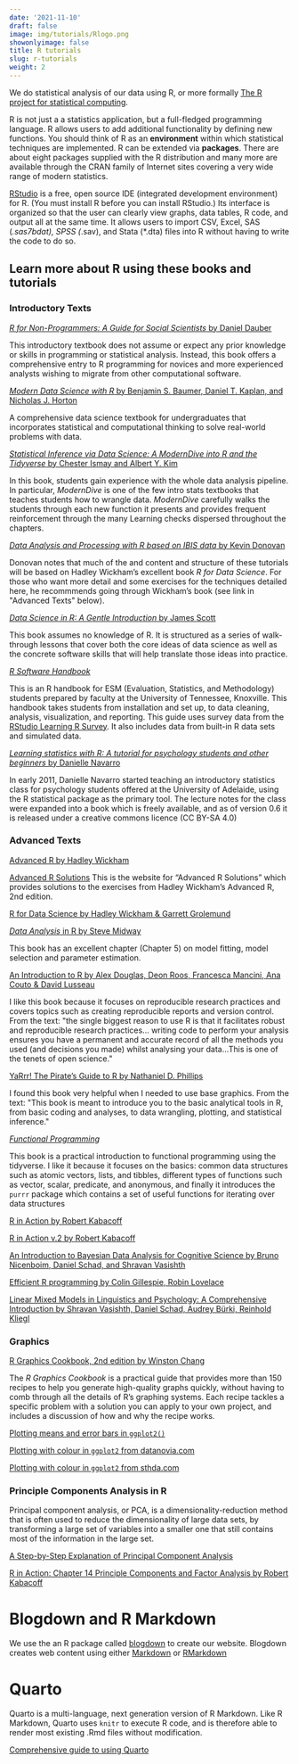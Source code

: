 ```yaml
---
date: '2021-11-10'
draft: false
image: img/tutorials/Rlogo.png
showonlyimage: false
title: R tutorials
slug: r-tutorials
weight: 2
---
```



We do statistical analysis of our data using R, or more formally [The R project for statistical computing](https://www.r-project.org/). 
<!--more-->

R is not just a a statistics application, but a full-fledged programming language. R allows users to add additional functionality by defining new functions. You should think of R as an **environment** within which statistical techniques are implemented. R can be extended via **packages**. There are about eight packages supplied with the R distribution and many more are available through the CRAN family of Internet sites covering a very wide range of modern statistics.

[RStudio](https://www.rstudio.com/products/rstudio/) is a free, open source IDE (integrated development environment) for R. (You must install R before you can install RStudio.) Its interface is organized so that the user can clearly view graphs, data tables, R code, and output all at the same time. It allows users to import CSV, Excel, SAS (*.sas7bdat), SPSS (*.sav), and Stata (*.dta) files into R without having to write the code to do so.


## Learn more about R using these books and tutorials

### Introductory Texts


[*R for Non-Programmers: A Guide for Social Scientists* by Daniel Dauber](https://r4np.com/)

This introductory textbook does not assume or expect any prior knowledge or skills in programming or statistical analysis. Instead, this book offers a comprehensive entry to R programming for novices and more experienced analysts wishing to migrate from other computational software.

[*Modern Data Science with R* by Benjamin S. Baumer, Daniel T. Kaplan, and Nicholas J. Horton](https://mdsr-book.github.io/mdsr3e/)

A comprehensive data science textbook for undergraduates that incorporates statistical and computational thinking to solve real-world problems with data.

[*Statistical Inference via Data Science: A ModernDive into R and the Tidyverse* by Chester Ismay and Albert Y. Kim](https://moderndive.com/v2/)

In this book, students gain experience with the whole data analysis pipeline. In particular, *ModernDive* is one of the few intro stats textbooks that teaches students how to wrangle data. *ModernDive* carefully walks the students through each new function it presents and provides frequent reinforcement through the many Learning checks dispersed throughout the chapters.


[*Data Analysis and Processing with R based on IBIS data* by Kevin Donovan](https://bookdown.org/kdonovan125/ibis_data_analysis_r4/)

Donovan notes that much of the and content and structure of these tutorials will be based on Hadley Wickham’s excellent book *R for Data Science*. For those who want more detail and some exercises for the techniques detailed here, he recommmends going through Wickham’s book (see link in "Advanced Texts" below).
 
 [*Data Science in R: A Gentle Introduction* by James Scott](https://bookdown.org/jgscott/DSGI/)

This book assumes no knowledge of R. It is structured as a series of walk-through lessons that cover both the core ideas of data science as well as the concrete software skills that will help translate those ideas into practice.


[*R Software Handbook*](https://bookdown.org/aschmi11/RESMHandbook/)

This is an R handbook for ESM (Evaluation, Statistics, and Methodology) students prepared by faculty at the University of Tennessee, Knoxville. This handbook takes students from installation and set up, to data cleaning, analysis, visualization, and reporting. This guide uses survey data from the [RStudio Learning R Survey](https://github.com/rstudio/r-community-survey). It also includes data from built-in R data sets and simulated data.

[*Learning statistics with R: A tutorial for psychology students and other beginners* by Danielle Navarro](https://learningstatisticswithr.com/book/)

In early 2011, Danielle Navarro started teaching an introductory statistics class for psychology students offered at the University of Adelaide, using the R statistical package as the primary tool. The lecture notes for the class were expanded into a book which is freely available, and as of version 0.6 it is released under a creative commons licence (CC BY-SA 4.0)





### Advanced Texts 

[Advanced R by Hadley Wickham](https://adv-r.hadley.nz/index.html)

[Advanced R Solutions](https://advanced-r-solutions.rbind.io) This is the website for “Advanced R Solutions” which provides solutions to the exercises from Hadley Wickham’s Advanced R, 2nd edition.

[R for Data Science by Hadley Wickham & Garrett Grolemund](https://r4ds.hadley.nz)

[*Data Analysis* in R by Steve Midway](https://bookdown.org/steve_midway/DAR/)

This book has an excellent chapter (Chapter 5) on model fitting, model selection and parameter estimation.

[An Introduction to R by Alex Douglas, Deon Roos, Francesca Mancini, Ana Couto & David Lusseau](https://intro2r.com)

I like this book because it focuses on reproducible research practices and covers topics such as  creating reproducible reports and version control. From the text: "the single biggest reason to use R is that it facilitates robust and reproducible research practices... writing code to perform your analysis ensures you have a permanent and accurate record of all the methods you used (and decisions you made) whilst analysing your data...This is one of the tenets of open science." 

[YaRrr! The Pirate’s Guide to R by Nathaniel D. Phillips](https://bookdown.org/ndphillips/YaRrr/)

I found this book very helpful when I needed to use base graphics. From the text: "This book is meant to introduce you to the basic analytical tools in R, from basic coding and analyses, to data wrangling, plotting, and statistical inference."  

[*Functional Programming*](https://dcl-prog.stanford.edu)

This book is a practical introduction to functional programming using the tidyverse. I like it because it focuses on the basics: common data structures such as atomic vectors, lists, and tibbles,  different types of functions such as vector, scalar, predicate, and anonymous, and finally it introduces the `purrr` package which contains a set of useful functions for iterating over data structures

[R in Action by Robert Kabacoff](http://www.cs.uni.edu/~jacobson/4772/week11/R_in_Action.pdf)

[R in Action v.2 by Robert Kabacoff](https://livebook.manning.com/book/r-in-action-third-edition/welcome/v-9/1)

[An Introduction to Bayesian Data Analysis for Cognitive Science by Bruno Nicenboim, Daniel Schad, and Shravan Vasishth](https://vasishth.github.io/bayescogsci/book/)

[Efficient R programming by Colin Gillespie, Robin Lovelace](https://csgillespie.github.io/efficientR/preface.html)

[Linear Mixed Models in Linguistics and Psychology: A Comprehensive Introduction by Shravan Vasishth, Daniel Schad, Audrey Bürki, Reinhold Kliegl](https://vasishth.github.io/Freq_CogSci/)

### Graphics

[R Graphics Cookbook, 2nd edition by Winston Chang](https://r-graphics.org)

The *R Graphics Cookbook* is a practical guide that provides more than 150 recipes to help you generate high-quality graphs quickly, without having to comb through all the details of R’s graphing systems. Each recipe tackles a specific problem with a solution you can apply to your own project, and includes a discussion of how and why the recipe works.

[Plotting means and error bars in `ggplot2()`](http://www.cookbook-r.com/Graphs/Plotting_means_and_error_bars_(ggplot2)/)

[Plotting with colour in `ggplot2` from datanovia.com](https://www.datanovia.com/en/blog/ggplot-colors-best-tricks-you-will-love/#viridis-color-palettes)

[Plotting with colour in `ggplot2` from sthda.com](http://www.sthda.com/english/wiki/ggplot2-colors-how-to-change-colors-automatically-and-manually)

### Principle Components Analysis in R

Principal component analysis, or PCA, is a dimensionality-reduction method that is often used to reduce the dimensionality of large data sets, by transforming a large set of variables into a smaller one that still contains most of the information in the large set.

[A Step-by-Step Explanation of Principal Component Analysis ](https://builtin.com/data-science/step-step-explanation-principal-component-analysis)

[R in Action: Chapter 14 Principle Components and Factor Analysis by Robert Kabacoff](https://livebook.manning.com/book/r-in-action-third-edition/chapter-14/)


# Blogdown and R Markdown

We use the an R package called [blogdown](https://bookdown.org/yihui/blogdown/) to create our website. Blogdown creates web content using either [Markdown](https://www.markdownguide.org/getting-started/) or [RMarkdown](https://rmarkdown.rstudio.com) 


# Quarto

Quarto is a multi-language, next generation version of R Markdown. Like R Markdown, Quarto uses `knitr` to execute R code, and is therefore able to render most existing .Rmd files without modification.

[Comprehensive guide to using Quarto](https://quarto.org/docs/guide/)

